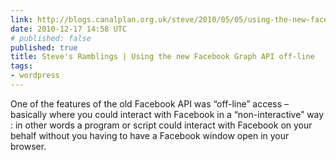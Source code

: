 ```yaml
---
link: http://blogs.canalplan.org.uk/steve/2010/05/05/using-the-new-facebook-graph-api-off-line/#
date: 2010-12-17 14:58 UTC
# published: false
published: true
title: Steve's Ramblings | Using the new Facebook Graph API off-line
tags:
- wordpress
---
```


One of the features of the old Facebook API was “off-line” access – basically where you could interact with Facebook in a “non-interactive” way : in other words a program or script could interact with Facebook on your behalf without you having to have a Facebook window open in your browser.
